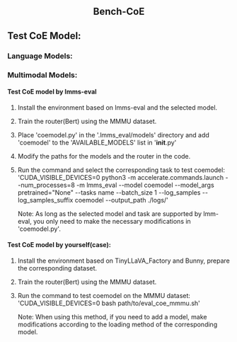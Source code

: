 <h2 align="center"><a>Bench-CoE</a><h5 align="center">

## Test CoE Model:

### Language Models:

### Multimodal Models:

#### Test CoE model by lmms-eval

1. Install the environment based on lmms-eval and the selected model.

2. Train the router(Bert) using the MMMU dataset.

3. Place 'coemodel.py' in the '.lmms_eval/models' directory and add 'coemodel' to the 'AVAILABLE_MODELS' list in '__init__.py'

4. Modify the paths for the models and the router in the code.

5. Run the command and select the corresponding task to test coemodel:
   'CUDA_VISIBLE_DEVICES=0 python3 -m accelerate.commands.launch --num_processes=8 -m lmms_eval --model coemodel
    --model_args pretrained="None" --tasks name --batch_size 1 --log_samples --log_samples_suffix coemodel --output_path ./logs/'

   Note: As long as the selected model and task are supported by lmm-eval, you only need to make the necessary modifications in 'coemodel.py'.

#### Test CoE model by yourself(case):

1. Install the environment based on TinyLLaVA_Factory and Bunny, prepare the corresponding dataset.

2. Train the router(Bert) using the MMMU dataset.

3. Run the command to test coemodel on the MMMU dataset:
   'CUDA_VISIBLE_DEVICES=0 bash path/to/eval_coe_mmmu.sh'

   Note: When using this method, if you need to add a model, make modifications according to the loading method of the corresponding model.